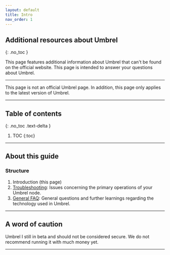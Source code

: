 ```yaml
---
layout: default
title: Intro
nav_order: 1
---
```

<!-- markdownlint-disable MD014 MD022 MD025 MD033 MD040 -->

## Additional resources about Umbrel
{: .no_toc }

This page features additional information about Umbrel that can't be found on the official website.
This page is intended to answer your questions about Umbrel.

---

 This page is not an official Umbrel page.
 In addition, this page only applies to the latest version of Umbrel.

---

## Table of contents

{: .no_toc .text-delta }

1. TOC
{:toc}

---

## About this guide

### Structure

1. Introduction (this page)
2. [Troubleshooting](troubleshooting.md): Issues concerning the primary operations of your Umbrel node.
3. [General FAQ](faq.md): General questions and further learnings regarding the technology used in Umbrel.

---

## A word of caution

Umbrel I still in beta and should not be considered secure.
We do not recommend running it with much money yet.

---